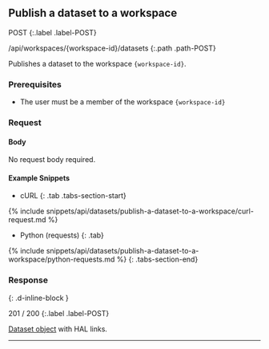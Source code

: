 ## Publish a dataset to a workspace

POST
{:.label .label-POST}

/api/workspaces/{workspace-id}/datasets
{:.path .path-POST}

Publishes a dataset to the workspace `{workspace-id}`.

### Prerequisites

- The user must be a member of the workspace `{workspace-id}`

### Request

#### Body
No request body required.

#### Example Snippets
- cURL
{: .tab .tabs-section-start}

{% include snippets/api/datasets/publish-a-dataset-to-a-workspace/curl-request.md %}

- Python (requests)
{: .tab}

{% include snippets/api/datasets/publish-a-dataset-to-a-workspace/python-requests.md %}
{: .tabs-section-end}

### Response
{: .d-inline-block }

201 / 200
{:.label .label-POST}

[Dataset object](#dataset-object) with HAL links.

---
